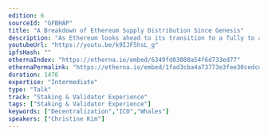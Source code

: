 ```yaml
---
edition: 6
sourceId: "GFBHAP"
title: "A Breakdown of Ethereum Supply Distribution Since Genesis"
description: "As Ethereum looks ahead to its transition to a fully to a proof-of-stake consensus protocol, the topic of Ethereum’s supply distribution matters more than ever to network stakeholders. This is because under PoS, the amount of ETH users control directly determines how much influence they can have over the network’s consensus building process and the amount of rewards they can earn from staking. This talk dives into how distributed ETH supply on Ethereum has become over the last 7 years."
youtubeUrl: "https://youtu.be/k9IJF5hsL_g"
ipfsHash: ""
ethernaIndex: "https://etherna.io/embed/6349fd03080a54f6d733ed77"
ethernaPermalink: "https://etherna.io/embed/1fad3cba4a73773e3fee30cedcde17c68d0e047ebbef9b9d30e7606eae7b2f6c"
duration: 1476
expertise: "Intermediate"
type: "Talk"
track: "Staking & Validator Experience"
tags: ["Staking & Validator Experience"]
keywords: ["Decentralization","ICO","Whales"]
speakers: ["Christine Kim"]
---
```

